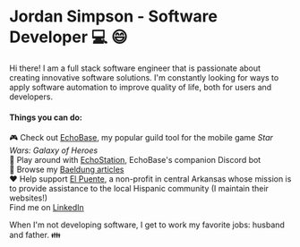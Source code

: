 # Jordan Simpson - Software Developer :computer: :smile:

Hi there! I am a full stack software engineer that is passionate about creating innovative software solutions. I'm constantly looking for ways to apply software automation to improve quality of life, both for users and developers.

#### Things you can do:

:video_game: Check out [EchoBase](https://echobase.app), my popular guild tool for the mobile game *Star Wars: Galaxy of Heroes*
<br/>
:speech_balloon: Play around with [EchoStation](https://discordapp.com/api/oauth2/authorize?client_id=416767534528987137&scope=bot&permissions=805829696), EchoBase's companion Discord bot
<br/>
:seedling: Browse my [Baeldung articles](https://www.baeldung.com/author/jordansimpson/)
<br/>
:heart: Help support [El Puente](https://elpuentesearcy.org), a non-profit in central Arkansas whose mission is to provide assistance to the local Hispanic community (I maintain their websites!)
<br/>
Find me on [LinkedIn](https://www.linkedin.com/in/jordan-simpson-dev/)

When I'm not developing software, I get to work my favorite jobs: husband and father. :family:

<!--

Emoji cheatsheet: https://www.webfx.com/tools/emoji-cheat-sheet/
Markdown cheatsheet: https://guides.github.com/pdfs/markdown-cheatsheet-online.pdf

Dynamic readme content example via Github Actions: https://github.com/simonw

-->
